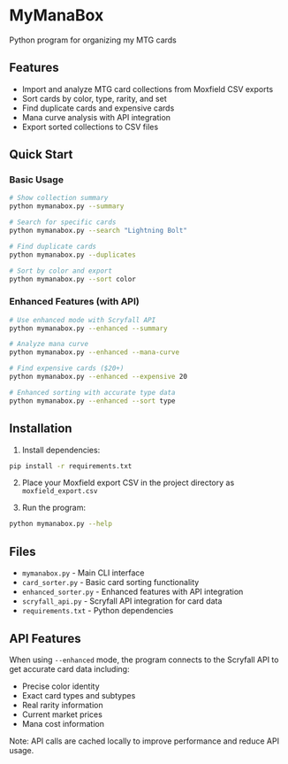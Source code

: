 # MyManaBox
Python program for organizing my MTG cards

## Features
- Import and analyze MTG card collections from Moxfield CSV exports
- Sort cards by color, type, rarity, and set
- Find duplicate cards and expensive cards
- Mana curve analysis with API integration
- Export sorted collections to CSV files

## Quick Start

### Basic Usage
```bash
# Show collection summary
python mymanabox.py --summary

# Search for specific cards
python mymanabox.py --search "Lightning Bolt"

# Find duplicate cards
python mymanabox.py --duplicates

# Sort by color and export
python mymanabox.py --sort color
```

### Enhanced Features (with API)
```bash
# Use enhanced mode with Scryfall API
python mymanabox.py --enhanced --summary

# Analyze mana curve
python mymanabox.py --enhanced --mana-curve

# Find expensive cards ($20+)
python mymanabox.py --enhanced --expensive 20

# Enhanced sorting with accurate type data
python mymanabox.py --enhanced --sort type
```

## Installation

1. Install dependencies:
```bash
pip install -r requirements.txt
```

2. Place your Moxfield export CSV in the project directory as `moxfield_export.csv`

3. Run the program:
```bash
python mymanabox.py --help
```

## Files
- `mymanabox.py` - Main CLI interface
- `card_sorter.py` - Basic card sorting functionality
- `enhanced_sorter.py` - Enhanced features with API integration
- `scryfall_api.py` - Scryfall API integration for card data
- `requirements.txt` - Python dependencies

## API Features
When using `--enhanced` mode, the program connects to the Scryfall API to get accurate card data including:
- Precise color identity
- Exact card types and subtypes
- Real rarity information
- Current market prices
- Mana cost information

Note: API calls are cached locally to improve performance and reduce API usage.
